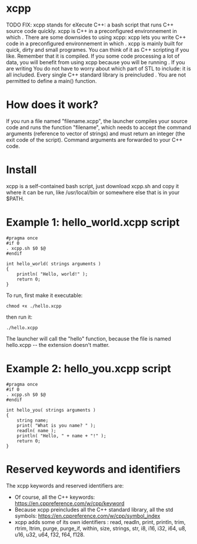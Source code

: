 # xcpp

TODO FIX: xcpp stands for eXecute C++: a bash script that runs C++ source code quickly. xcpp is C++ in a preconfigured environnement in which . There are some downsides to using xcpp:  xcpp lets you write C++ code in a preconfigured environnement in which . xcpp is mainly built for quick, dirty and small programes. You can think of it as C++ scripting if you like. Remember that it is compiled. If you some code processing a lot of data, you will benefit from using xcpp because you will be running . If you are writing You do not have to worry about which part of STL to include: it is all included. Every single C++ standard library is preincluded . You are not permitted to define a main() function.

# How does it work?
If you run a file named "filename.xcpp", the launcher compiles your source code and runs the function "filename", which needs to accept the command arguments (reference to vector of strings) and must return an integer (the exit code of the script). Command arguments are forwarded to your C++ code.

# Install
xcpp is a self-contained bash script, just download xcpp.sh and copy it where it can be run, like /usr/local/bin or somewhere else that is in your $PATH.

# Example 1:  hello_world.xcpp script
    #pragma once
    #if 0
    . xcpp.sh $0 $@
    #endif
    
    int hello_world( strings arguments )
    {
    	println( "Hello, world!" );
    	return 0;
    }

To run, first make it executable:

    chmod +x ./hello.xcpp

then run it:

    ./hello.xcpp

The launcher will call the "hello" function, because the file is named hello.xcpp -- the extension doesn't matter.

# Example 2:  hello_you.xcpp script

    #pragma once
    #if 0
    . xcpp.sh $0 $@
    #endif
    
    int hello_you( strings arguments )
    {
    	string name;
    	print( "What is you name? " );
    	readln( name );
    	println( "Hello, " + name + "!" );
    	return 0;
    }

# Reserved keywords and identifiers

The xcpp keywords and reserved identifiers are:

- Of course, all the C++ keywords: https://en.cppreference.com/w/cpp/keyword
- Because xcpp preincludes all the C++ standard library, all the std symbols: https://en.cppreference.com/w/cpp/symbol_index
- xcpp adds some of its own identifiers : read, readln, print, println, trim, rtrim, ltrim, purge, purge_if, within, size, strings, str, i8, i16, i32, i64, u8, u16, u32, u64, f32, f64, f128.
